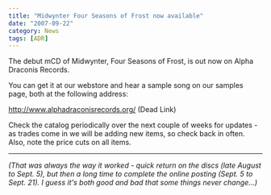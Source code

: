 ```yaml
---
title: "Midwynter Four Seasons of Frost now available"
date: "2007-09-22"
category: News
tags: [ADR]
---
```


The debut mCD of Midwynter, Four Seasons of Frost, is out now on Alpha Draconis Records.

You can get it at our webstore and hear a sample song on our samples page, both at the following address:

http://www.alphadraconisrecords.org/  (Dead Link)

Check the catalog periodically over the next couple of weeks for updates - as trades come in we will be adding new items, so check back in often. Also, note the price cuts on all items.

***

*(That was always the way it worked - quick return on the discs (late August to Sept. 5), but then a long time to complete the online posting (Sept. 5 to Sept. 21). I guess it's both good and bad that some things never change...)*
